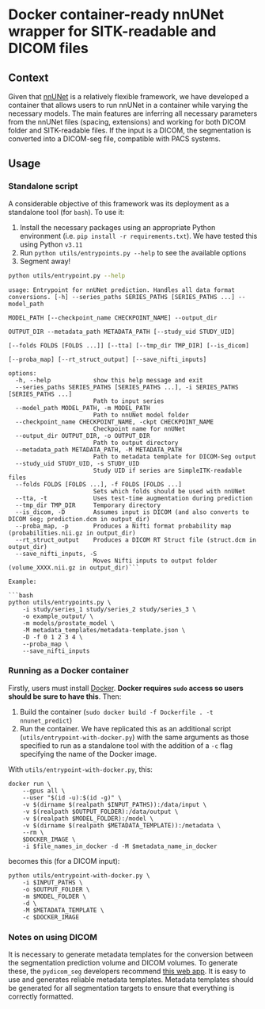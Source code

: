 # Docker container-ready nnUNet wrapper for SITK-readable and DICOM files

## Context

Given that [nnUNet](https://github.com/MIC-DKFZ/nnUNet) is a relatively flexible framework, we have developed a container that allows users to run nnUNet in a container while varying the necessary models. The main features are inferring all necessary parameters from the nnUNet files (spacing, extensions) and working for both DICOM folder and SITK-readable files. If the input is a DICOM, the segmentation is converted into a DICOM-seg file, compatible with PACS systems.

## Usage 

### Standalone script

A considerable objective of this framework was its deployment as a standalone tool (for `bash`). To use it:

1. Install the necessary packages using an appropriate Python environment (i.e. `pip install -r requirements.txt`). We have tested this using Python `v3.11`
2. Run `python utils/entrypoints.py --help` to see the available options
3. Segment away!

```bash
python utils/entrypoint.py --help
```

```
usage: Entrypoint for nnUNet prediction. Handles all data format conversions. [-h] --series_paths SERIES_PATHS [SERIES_PATHS ...] --model_path
                                                                              MODEL_PATH [--checkpoint_name CHECKPOINT_NAME] --output_dir
                                                                              OUTPUT_DIR --metadata_path METADATA_PATH [--study_uid STUDY_UID]
                                                                              [--folds FOLDS [FOLDS ...]] [--tta] [--tmp_dir TMP_DIR] [--is_dicom]
                                                                              [--proba_map] [--rt_struct_output] [--save_nifti_inputs]

options:
  -h, --help            show this help message and exit
  --series_paths SERIES_PATHS [SERIES_PATHS ...], -i SERIES_PATHS [SERIES_PATHS ...]
                        Path to input series
  --model_path MODEL_PATH, -m MODEL_PATH
                        Path to nnUNet model folder
  --checkpoint_name CHECKPOINT_NAME, -ckpt CHECKPOINT_NAME
                        Checkpoint name for nnUNet
  --output_dir OUTPUT_DIR, -o OUTPUT_DIR
                        Path to output directory
  --metadata_path METADATA_PATH, -M METADATA_PATH
                        Path to metadata template for DICOM-Seg output
  --study_uid STUDY_UID, -s STUDY_UID
                        Study UID if series are SimpleITK-readable files
  --folds FOLDS [FOLDS ...], -f FOLDS [FOLDS ...]
                        Sets which folds should be used with nnUNet
  --tta, -t             Uses test-time augmentation during prediction
  --tmp_dir TMP_DIR     Temporary directory
  --is_dicom, -D        Assumes input is DICOM (and also converts to DICOM seg; prediction.dcm in output_dir)
  --proba_map, -p       Produces a Nifti format probability map (probabilities.nii.gz in output_dir)
  --rt_struct_output    Produces a DICOM RT Struct file (struct.dcm in output_dir)
  --save_nifti_inputs, -S
                        Moves Nifti inputs to output folder (volume_XXXX.nii.gz in output_dir)```

Example:

```bash
python utils/entrypoints.py \
    -i study/series_1 study/series_2 study/series_3 \
    -o example_output/ \
    -m models/prostate_model \
    -M metadata_templates/metadata-template.json \
    -D -f 0 1 2 3 4 \
    --proba_map \
    --save_nifti_inputs
```

### Running as a Docker container

Firstly, users must install [Docker](https://www.docker.com/). **Docker requires `sudo` access so users should be sure to have this**. Then:

1. Build the container (`sudo docker build -f Dockerfile . -t nnunet_predict`)
2. Run the container. We have replicated this as an additional script (`utils/entrypoint-with-docker.py`) with the same arguments as those specified to run as a standalone tool with the addition of a `-c` flag specifying the name of the Docker image.

With `utils/entrypoint-with-docker.py`, this:

```
docker run \
    --gpus all \
    --user "$(id -u):$(id -g)" \
    -v $(dirname $(realpath $INPUT_PATHS)):/data/input \
    -v $(realpath $OUTPUT_FOLDER):/data/output \
    -v $(realpath $MODEL_FOLDER):/model \
    -v $(dirname $(realpath $METADATA_TEMPLATE)):/metadata \
    --rm \
    $DOCKER_IMAGE \
    -i $file_names_in_docker -d -M $metadata_name_in_docker
```

becomes this (for a DICOM input):

```
python utils/entrypoint-with-docker.py \
    -i $INPUT_PATHS \
    -o $OUTPUT_FOLDER \
    -m $MODEL_FOLDER \
    -d \
    -M $METADATA_TEMPLATE \
    -c $DOCKER_IMAGE
```

### Notes on using DICOM

It is necessary to generate metadata templates for the conversion between the segmentation prediction volume and DICOM volumes. To generate these, the `pydicom_seg` developers recommend [this web app](https://qiicr.org/dcmqi/#/seg). It is easy to use and generates reliable metadata templates. Metadata templates should be generated for all segmentation targets to ensure that everything is correctly formatted.
